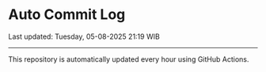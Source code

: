 # Auto Commit Log

Last updated: Tuesday, 05-08-2025 21:19 WIB

---

This repository is automatically updated every hour using GitHub Actions.
